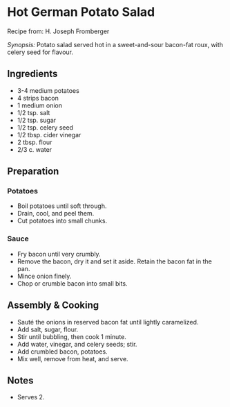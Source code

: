 # Hot German Potato Salad

Recipe from: H. Joseph Fromberger

*Synopsis:* Potato salad served hot in a sweet-and-sour bacon-fat roux, with
celery seed for flavour.

<!-- TODO: ![image](../img/recipe-title.jpg) -->

## Ingredients

-  3-4 medium potatoes
-  4 strips bacon
-  1 medium onion
-  1/2 tsp. salt
-  1/2 tsp. sugar
-  1/2 tsp.	celery seed
-  1/2 tbsp. cider vinegar
-  2 tbsp. flour
-  2/3 c. water


## Preparation

### Potatoes

- Boil potatoes until soft through.
- Drain, cool, and peel them.
- Cut potatoes into small chunks.

### Sauce

- Fry bacon until very crumbly.
- Remove the bacon, dry it and set it aside. Retain the bacon fat in the pan.
- Mince onion finely.
- Chop or crumble bacon into small bits.


## Assembly & Cooking

-  Sauté the onions in reserved bacon fat until lightly caramelized.
-  Add salt, sugar, flour.
-  Stir until bubbling, then cook 1 minute.
-  Add water, vinegar, and celery seeds; stir.
-  Add crumbled bacon, potatoes.
-  Mix well, remove from heat, and serve.

## Notes

*  Serves 2.
